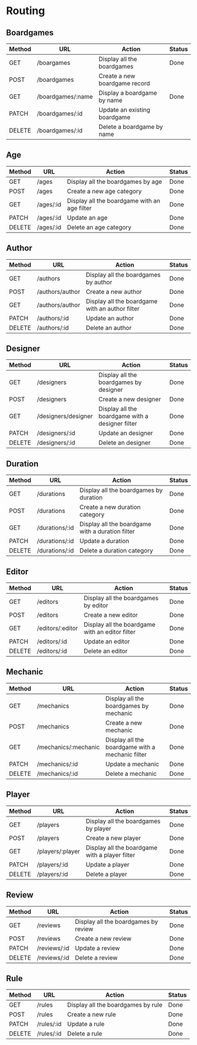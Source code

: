 # Routing

## Boardgames

| Method | URL | Action | Status |
| --- | --- | --- | --- |
| GET | /boargames | Display all the boardgames | Done |
| POST | /boardgames | Create a new boardgame record | |
| GET | /boardgames/:name | Display a boardgame by name | Done |
| PATCH | /boardgames/:id | Update an existing boardgame | |
| DELETE | /boardgames/:id | Delete a boardgame by name | |

## Age

| Method | URL | Action | Status |
| --- | --- | --- | --- |
| GET | /ages | Display all the boardgames by age | Done |
| POST | /ages | Create a new age category | Done |
| GET | /ages/:id | Display all the boardgame with an age filter | Done |
| PATCH | /ages/:id | Update an age | Done |
| DELETE | /ages/:id | Delete an age category | Done |

## Author

| Method | URL | Action | Status |
| --- | --- | --- | --- |
| GET | /authors | Display all the boardgames by author | Done |
| POST | /authors/author | Create a new author | Done |
| GET | /authors/author | Display all the boardgame with an author filter | Done |
| PATCH | /authors/:id | Update an author | Done |
| DELETE | /authors/:id | Delete an author | Done |

## Designer

| Method | URL | Action | Status |
| --- | --- | --- | --- |
| GET | /designers | Display all the boardgames by designer | Done |
| POST | /designers | Create a new designer | Done |
| GET | /designers/designer | Display all the boardgame with a designer filter | Done |
| PATCH | /designers/:id | Update an designer | Done |
| DELETE | /designers/:id | Delete an designer | Done |

## Duration

| Method | URL | Action | Status |
| --- | --- | --- | --- |
| GET | /durations | Display all the boardgames by duration | Done |
| POST | /durations | Create a new duration category | Done |
| GET | /durations/:id | Display all the boardgame with a duration filter | Done |
| PATCH | /durations/:id | Update a duration | Done |
| DELETE | /durations/:id | Delete a duration category | Done |

## Editor

| Method | URL | Action | Status |
| --- | --- | --- | --- |
| GET | /editors | Display all the boardgames by editor | Done |
| POST | /editors | Create a new editor | Done |
| GET | /editors/:editor | Display all the boardgame with an editor filter | Done |
| PATCH | /editors/:id | Update an editor | Done |
| DELETE | /editors/:id | Delete an editor | Done |

## Mechanic

| Method | URL | Action | Status |
| --- | --- | --- | --- |
| GET | /mechanics | Display all the boardgames by mechanic | Done |
| POST | /mechanics | Create a new mechanic | Done |
| GET | /mechanics/:mechanic | Display all the boardgame with a mechanic filter | Done |
| PATCH | /mechanics/:id | Update a mechanic | Done |
| DELETE | /mechanics/:id | Delete a mechanic | Done |

## Player

| Method | URL | Action | Status |
| --- | --- | --- | --- |
| GET | /players | Display all the boardgames by player | Done |
| POST | /players | Create a new player | Done |
| GET | /players/:player | Display all the boardgame with a player filter | Done |
| PATCH | /players/:id | Update a player | Done |
| DELETE | /players/:id | Delete a player | Done |

## Review

| Method | URL | Action | Status |
| --- | --- | --- | --- |
| GET | /reviews | Display all the boardgames by review | Done |
| POST | /reviews | Create a new review | Done |
| PATCH | /reviews/:id | Update a review | Done |
| DELETE | /reviews/:id | Delete a review | Done |

## Rule

| Method | URL | Action | Status |
| --- | --- | --- | --- |
| GET | /rules | Display all the boardgames by rule | Done |
| POST | /rules | Create a new rule | Done |
| PATCH | /rules/:id | Update a rule | Done |
| DELETE | /rules/:id | Delete a rule | Done |